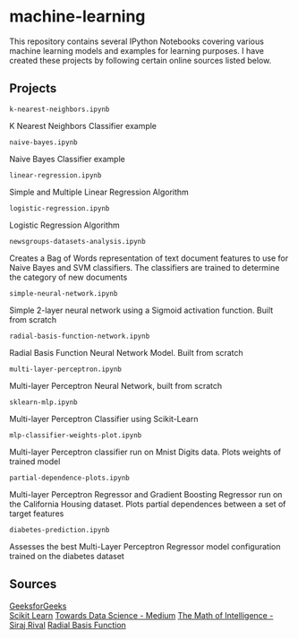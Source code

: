 # machine-learning

This repository contains several IPython Notebooks covering various machine learning models and examples for learning purposes. I have created these projects by following certain online sources listed below.

## Projects

```
k-nearest-neighbors.ipynb
```
K Nearest Neighbors Classifier example

```
naive-bayes.ipynb
```
Naive Bayes Classifier example

```
linear-regression.ipynb
```
Simple and Multiple Linear Regression Algorithm

```
logistic-regression.ipynb
```
Logistic Regression Algorithm

```
newsgroups-datasets-analysis.ipynb
```
Creates a Bag of Words representation of text document features to use for Naive Bayes and SVM classifiers. The classifiers are trained to determine the category of new documents

```
simple-neural-network.ipynb
```
Simple 2-layer neural network using a Sigmoid activation function. Built from scratch

```
radial-basis-function-network.ipynb
```
Radial Basis Function Neural Network Model. Built from scratch

```
multi-layer-perceptron.ipynb
```
Multi-layer Perceptron Neural Network, built from scratch

```
sklearn-mlp.ipynb
```
Multi-layer Perceptron Classifier using Scikit-Learn

```
mlp-classifier-weights-plot.ipynb
```
Multi-layer Perceptron classifier run on Mnist Digits data. Plots weights of trained model

```
partial-dependence-plots.ipynb
```
Multi-layer Perceptron Regressor and Gradient Boosting Regressor run on the California Housing dataset. Plots partial dependences between a set of target features

```
diabetes-prediction.ipynb
```
Assesses the best Multi-Layer Perceptron Regressor model configuration trained on the diabetes dataset

## Sources
[GeeksforGeeks](https://www.geeksforgeeks.org/)  
[Scikit Learn](https://www.scikit-learn.org/)
[Towards Data Science - Medium](https://towardsdatascience.com/)
[The Math of Intelligence - Siraj Rival](https://www.youtube.com/playlist?list=PL2-dafEMk2A7mu0bSksCGMJEmeddU_H4D)
[Radial Basis Function](https://pythonmachinelearning.pro/using-neural-networks-for-regression-radial-basis-function-networks/)
